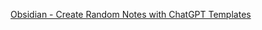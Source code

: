 [Obsidian - Create Random Notes with ChatGPT Templates](https://www.youtube.com/watch?v=X9tlAZC6DSU&t=111s)